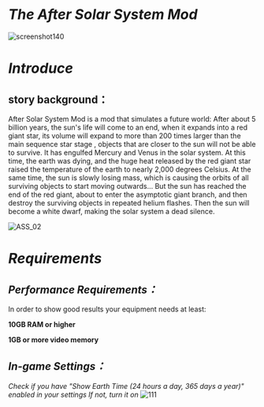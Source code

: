 # ***The After Solar System Mod***
![screenshot140](https://user-images.githubusercontent.com/78585019/194590871-bd604e61-52da-4204-831e-82dc5e87bd37.png)


# ***Introduce***

## story background：
After Solar System Mod is a mod that simulates a future world: After about 5 billion years, the sun's life will come to an end, when it expands into a red giant star, its volume will expand to more than 200 times larger than the main sequence star stage , objects that are closer to the sun will not be able to survive. It has engulfed Mercury and Venus in the solar system. At this time, the earth was dying, and the huge heat released by the red giant star raised the temperature of the earth to nearly 2,000 degrees Celsius. At the same time, the sun is slowly losing mass, which is causing the orbits of all surviving objects to start moving outwards…
But the sun has reached the end of the red giant, about to enter the asymptotic giant branch, and then destroy the surviving objects in repeated helium flashes. Then the sun will become a white dwarf, making the solar system a dead silence.

![ASS_02](https://user-images.githubusercontent.com/78585019/194592030-a01dbbe9-cec6-4e09-b2f9-ba69aec3596e.png)

 
# ***Requirements***
## *Performance Requirements：*
In order to show good results your equipment needs at least:


****10GB RAM or higher****

****1GB or more video memory****
## *In-game Settings：*

*Check if you have "Show Earth Time (24 hours a day, 365 days a year)" enabled in your settings If not, turn it on*
![111](https://user-images.githubusercontent.com/78585019/194764856-c6c18118-4177-4670-93e8-bbc839b6e617.png)








